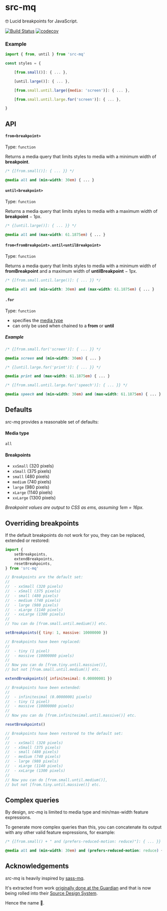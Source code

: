 # src-mq

🤓 Lucid breakpoints for JavaScript.

[![Build Status](https://travis-ci.org/src-mq/src-mq.svg?branch=master)](https://travis-ci.org/src-mq/src-mq)
[![codecov](https://codecov.io/gh/src-mq/src-mq/branch/master/graph/badge.svg)](https://codecov.io/gh/src-mq/src-mq)

### Example

```js
import { from, until } from 'src-mq'

const styles = {

	[from.small()]: { ... },

	[until.large()]: { ... },

	[from.small.until.large({media: 'screen')]: { ... },

	[from.small.until.large.for('screen')]: { ... },

}
```

## API

#### `from<breakpoint>`

Type: `function`

Returns a media query that limits styles to media with a minimum width of __breakpoint__.

```css
/* {[from.small()]: { ... }} */

@media all and (min-width: 30em) { ... }
```

#### `until<breakpoint>`

Type: `function`

Returns a media query that limits styles to media with a maximum width of __breakpoint__ − 1px.

```css
/* {[until.large()]: { ... }} */

@media all and (max-width: 61.1875em) { ... }
```

#### `from<fromBreakpoint>.until<untilBreakpoint>`

Type: `function`

Returns a media query that limits styles to media with a minimum width of __fromBreakpoint__ and a maximum width of __untilBreakpoint__ − 1px.

```css
/* {[from.small.until.large()]: { ... }} */

@media all and (min-width: 30em) and (max-width: 61.1875em) { ... }
```

#### `.for`

Type: `function`

- specifies the [media type](https://developer.mozilla.org/en-US/docs/Web/CSS/Media_Queries/Using_media_queries#Media_types)
- can only be used when chained to a __from__ or __until__


##### Example

```css
/* {[from.small.for('screen')]: { ... }} */

@media screen and (min-width: 30em) { ... }
```

```css
/* {[until.large.for('print')]: { ... }} */

@media print and (max-width: 61.1875em) { ... }
```

```css
/* {[from.small.until.large.for('speech')]: { ... }} */

@media speech and (min-width: 30em) and (max-width: 61.1875em) { ... }
```

## Defaults

_src-mq_ provides a reasonable set of defaults:

#### Media type
`all`

#### Breakpoints

- `xxSmall` (320 pixels)
- `xSmall` (375 pixels)
- `small` (480 pixels)
- `medium` (740 pixels)
- `large` (980 pixels)
- `xLarge` (1140 pixels)
- `xxLarge` (1300 pixels)

_Breakpoint values are output to CSS as ems, assuming 1em = 16px._


## Overriding breakpoints

If the default breakpoints do not work for you, they can be replaced, extended or restored:

```js
import {
	setBreakpoints,
	extendBreakpoints,
	resetBreakpoints,
} from 'src-mq'

// Breakpoints are the default set:
//
// 	- xxSmall (320 pixels)
// 	- xSmall (375 pixels)
// 	- small (480 pixels)
// 	- medium (740 pixels)
// 	- large (980 pixels)
// 	- xLarge (1140 pixels)
// 	- xxLarge (1300 pixels)
//
// You can do [from.small.until.medium()] etc.

setBreakpoints({ tiny: 1, massive: 10000000 })

// Breakpoints have been replaced:
//
// 	- tiny (1 pixel)
// 	- massive (10000000 pixels)
//
// Now you can do [from.tiny.until.massive()],
// but not [from.small.until.medium()] etc.

extendBreakpoints({ infinitesimal: 0.00000001 })

// Breakpoints have been extended:
//
// 	- infinitesimal (0.00000001 pixels)
// 	- tiny (1 pixel)
// 	- massive (10000000 pixels)
//
// Now you can do [from.infinitesimal.until.massive()] etc.

resetBreakpoints()

// Breakpoints have been restored to the default set:
//
// 	- xxSmall (320 pixels)
// 	- xSmall (375 pixels)
// 	- small (480 pixels)
// 	- medium (740 pixels)
// 	- large (980 pixels)
// 	- xLarge (1140 pixels)
// 	- xxLarge (1300 pixels)
//
// Now you can do [from.small.until.medium()],
// but not [from.tiny.until.massive()] etc.

```

## Complex queries
By design, _src-mq_ is limited to media type and min/max-width feature expressions.

To generate more complex queries than this, you can concatenate its output with any other valid feature expressions, for example:

```css
/* {[from.small() + " and (prefers-reduced-motion: reduce)"]: { ... }} */

@media all and (min-width: 30em) and (prefers-reduced-motion: reduce) { ... }
```


## Acknowledgements
_src-mq_ is heavily inspired by [sass-mq](https://github.com/sass-mq/sass-mq).

It's extracted from work [originally done at the Guardian](https://github.com/guardian/dotcom-rendering/pull/21) and that is now being rolled into their [Source Design System](https://github.com/guardian/source-components).

Hence the name 💃.
